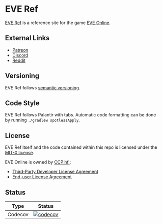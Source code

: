 # EVE Ref
[EVE Ref](https://everef.net/) is a reference site for the game [EVE Online](https://www.eveonline.com/).

## External Links
* [Patreon](https://www.patreon.com/everef)
* [Discord](https://discord.gg/fZYPAxFyXG)
* [Reddit](reddit.com/r/everef)

## Versioning
EVE Ref follows [semantic versioning](https://semver.org/).

## Code Style
EVE Ref follows Palantir with tabs.
Automatic code formatting can be done by running `./gradlew spotlessApply`.

## License
EVE Ref itself and the code contained within this repo is licensed under the [MIT-0 license](https://spdx.org/licenses/MIT-0.html).

EVE Online is owned by [CCP hf.](https://www.ccpgames.com/):
* [Third-Party Developer License Agreement](https://developers.eveonline.com/license-agreement)
* [End-user License Agreement](https://community.eveonline.com/support/policies/eve-eula-en/)

## Status
| Type    | Status                                                                                                                                                  |
|---------|---------------------------------------------------------------------------------------------------------------------------------------------------------|
| Codecov | [![codecov](https://codecov.io/gh/autonomouslogic/eve-ref/branch/main/graph/badge.svg?token=7IPHFXdwWM)](https://codecov.io/gh/autonomouslogic/eve-ref) |
